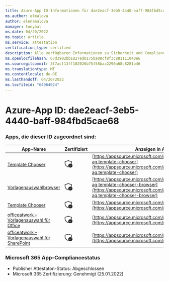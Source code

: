 ```yaml
---
title: Azure-App ID-Informationen für dae2eacf-3eb5-4440-baff-984fbd5cae68
ms.author: elmalova
author: elenamalova
manager: tonybal
ms.date: 04/20/2022
ms.topic: article
ms.service: attestation
certification_type: certified
description: Alle verfügbaren Informationen zu Sicherheit und Compliance für dae2eacf-3eb5-4440-baff-984fbd5cae68.
ms.openlocfilehash: 67d3902bb1827ed0175ba00cf8f3c881111040e6
ms.sourcegitcommit: 3f7acf13ff182026b75f58baa2290a68c8281b46
ms.translationtype: MT
ms.contentlocale: de-DE
ms.lasthandoff: 04/20/2022
ms.locfileid: "64964024"
---
```

# <a name="azure-app-id-dae2eacf-3eb5-4440-baff-984fbd5cae68"></a>Azure-App ID: dae2eacf-3eb5-4440-baff-984fbd5cae68


### <a name="apps-associated-with-this-id"></a>Apps, die dieser ID zugeordnet sind:
| **App-Name** | **Zertifiziert** | **Anzeigen in AppSource** |
|--------------|---------------|-----------------------|
| [Template Chooser](../forward/officeatwork-ag.template-chooser.md) | <img alt="Certified application badge" src="../media/certified-badge.png" height="25" width="25" /> | [https://appsource.microsoft.com/product/office/officeatwork-ag.template-chooser](https://appsource.microsoft.com/product/office/officeatwork-ag.template-chooser) |
| [Vorlagenauswahlbrowser](../forward/officeatwork-ag.template-chooser-browser.md) | <img alt="Certified application badge" src="../media/certified-badge.png" height="25" width="25" /> | [https://appsource.microsoft.com/product/office/officeatwork-ag.template-chooser-browser](https://appsource.microsoft.com/product/office/officeatwork-ag.template-chooser-browser) |
| [Template Chooser](../forward/WA200000110.md) | <img alt="Certified application badge" src="../media/certified-badge.png" height="25" width="25" /> | [https://appsource.microsoft.com/product/office/WA200000110](https://appsource.microsoft.com/product/office/WA200000110) |
| [officeatwork – Vorlagenauswahl für Office](../forward/WA104380050.md) | <img alt="Certified application badge" src="../media/certified-badge.png" height="25" width="25" /> | [https://appsource.microsoft.com/product/office/WA104380050](https://appsource.microsoft.com/product/office/WA104380050) |
| [officeatwork – Vorlagenauswahl für SharePoint](../forward/WA200001923.md) | <img alt="Certified application badge" src="../media/certified-badge.png" height="25" width="25" /> | [https://appsource.microsoft.com/product/office/WA200001923](https://appsource.microsoft.com/product/office/WA200001923) |

### <a name="microsoft-365-app-compliance-status"></a>Microsoft 365 App-Compliancestatus
- Publisher Attestaton-Status: Abgeschlossen
- Microsoft 365 Zertifizierung: Genehmigt (25.01.2022)
